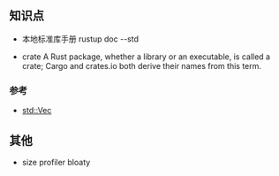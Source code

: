 
## 知识点

-  本地标准库手册 
rustup doc --std

- crate
A Rust package, whether a library or an executable, is called a crate; Cargo and crates.io both derive their names from this term.

### 参考
- [std::Vec](https://web.mit.edu/rust-lang_v1.25/arch/amd64_ubuntu1404/share/doc/rust/html/std/vec/struct.Vec.html)


## 其他

- size profiler 
    bloaty